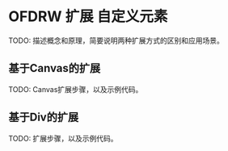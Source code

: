 # OFDRW 扩展 自定义元素

TODO: 描述概念和原理，简要说明两种扩展方式的区别和应用场景。

## 基于Canvas的扩展

TODO: Canvas扩展步骤，以及示例代码。

## 基于Div的扩展

TODO: 扩展步骤，以及示例代码。
